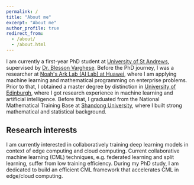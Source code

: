 ```yaml
---
permalink: /
title: "About me"
excerpt: "About me"
author_profile: true
redirect_from: 
  - /about/
  - /about.html
---
```


I am currently a first-year PhD student at [University of St Andrews](https://www.st-andrews.ac.uk/), supervised by [Dr. Blesson Varghese](https://www.blessonv.com/). Before the PhD journey, I was a researcher at [Noah's Ark Lab (AI Lab) at Huawei](http://dev3.noahlab.com.hk/), where I am applying machine learning and mathematical programming on enterprise problems. Prior to that, I obtained a master degree by distinction in [University of Edinburgh](https://www.ed.ac.uk/), where I got research experience in machine learning and artificial intelligence. Before that, I graduated from the National Mathematical Training Base at [Shandong University](https://www.en.sdu.edu.cn/), where I built strong mathematical and statistical background.

## Research interests

I am currently interested in collaboratively training deep learning models in context of edge computing and cloud computing. 
Current collaborative machine learning (CML) techniques, e.g. federated learning and split learning, suffer from low training efficiency.
During my PhD study, I am dedicated to build an efficient CML framework that accelerates CML in edge/cloud computing.
